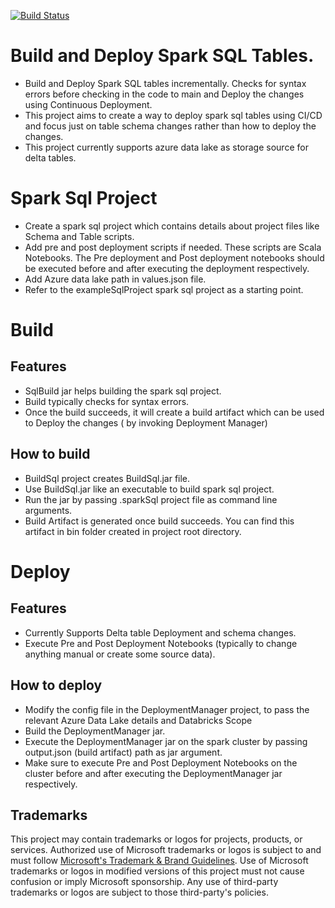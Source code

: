 [![Build Status](https://microsoftit.visualstudio.com/OneITVSO/_apis/build/status/Compliant/Core%20Services%20Engineering%20and%20Operations/Corporate%20Functions%20Engineering/Professional%20Services/PS%20Data%20And%20Insights/Data%20and%20Integration%20Platforms/PSDI%20Data%20Processing/PS-OMI-DAIP-DProc-MtStr-MetaStore_Build?branchName=master)](https://microsoftit.visualstudio.com/OneITVSO/_build/latest?definitionId=29958&branchName=master)
# Build and Deploy Spark SQL Tables.
  - Build and Deploy Spark SQL tables incrementally. Checks for syntax errors before checking in the code to main and Deploy the changes using Continuous Deployment. 
  - This project aims to create a way to deploy spark sql tables using CI/CD and focus just on table schema changes rather than how to deploy the changes.
  - This project currently supports azure data lake as storage source for delta tables.

# Spark Sql Project
  - Create a spark sql project which contains details about project files like Schema and Table scripts.
  - Add pre and post deployment scripts if needed. These scripts are Scala Notebooks. The Pre deployment and Post deployment notebooks should be executed before and after executing the deployment respectively.
  - Add Azure data lake path in values.json file.
  - Refer to the exampleSqlProject spark sql project as a starting point.
  
# Build
## Features

  - SqlBuild jar helps building the spark sql project.
  - Build typically checks for syntax errors.
  - Once the build succeeds, it will create a build artifact which can be used to Deploy the changes ( by invoking Deployment Manager) 
## How to build

  - BuildSql project creates BuildSql.jar file.
  - Use BuildSql.jar like an executable to build spark sql project.
  - Run the jar by passing .sparkSql project file as command line arguments.
  - Build Artifact is generated once build succeeds. You can find this artifact in bin folder created in project root directory.

# Deploy
## Features

  - Currently Supports Delta table Deployment and  schema changes.
  - Execute Pre and Post Deployment Notebooks (typically to change anything manual or create some source data).
  
## How to deploy
  - Modify the config file in the DeploymentManager project, to pass the relevant Azure Data Lake details and Databricks Scope
  - Build the DeploymentManager jar.
  - Execute the DeploymentManager jar on the spark cluster by passing output.json (build artifact) path as jar argument.
  - Make sure to execute Pre and Post Deployment Notebooks on the cluster before and after executing the DeploymentManager jar respectively.

## Trademarks

This project may contain trademarks or logos for projects, products, or services. Authorized use of Microsoft 
trademarks or logos is subject to and must follow 
[Microsoft's Trademark & Brand Guidelines](https://www.microsoft.com/en-us/legal/intellectualproperty/trademarks/usage/general).
Use of Microsoft trademarks or logos in modified versions of this project must not cause confusion or imply Microsoft sponsorship.
Any use of third-party trademarks or logos are subject to those third-party's policies.
